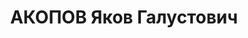 ---
title: АКОПОВ Яков Галустович
description: "Род. в 1894, Нахичевань, с. Ямхана, Азербайджан, армянин. Род занятий:\
  \ трест \"Чай-Грузия\", ревизор-инструктор. По профессии бухгалтер. \n  Осужден\
  \ Тройкой при НКВД ГССР 04.12.1937. Мера наказания: расстрел с конфискацией личного\
  \ имущества. Дата расстрела: 11.12.1937"
---